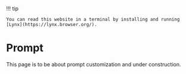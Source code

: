 !!! tip

    You can read this website in a terminal by installing and running [Lynx](https://lynx.browser.org/).

# Prompt

This page is to be about prompt customization and under construction.
